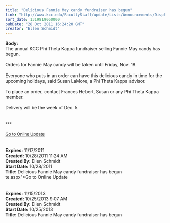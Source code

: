 ```yaml
---
title: "Delicious Fannie May candy fundraiser has begun"
link: "http://www.kcc.edu/FacultyStaff/update/Lists/Announcements/DispForm.aspx?ID=498"
sort_date: 1319819060000
pubDate: "28 Oct 2011 16:24:20 GMT"
creator: "Ellen Schmidt"
---
```


<div><b>Body:</b> <div class="ExternalClassAFC3DAB761D348A7BE759C3332C1BE4C">
<div>The annual KCC Phi Theta Kappa fundraiser selling Fannie May candy has begun.</div>
<div><br />Orders for Fannie May candy will be taken until Friday, Nov. 18. </div>
<div><br />Everyone who puts in an order can have this delicious candy in time for the upcoming holidays, said Susan LaMore, a Phi Theta Kappa advisor.</div>
<div><br />To place an order, contact Frances Hebert, Susan or any Phi Theta Kappa member.</div>
<div> </div>
<div>Delivery will be the week of Dec. 5.</div>
<div> </div>
<div> </div>
<div>
<div><font size="2">***</font></div>
<div><font size="2"></font> </div>
<div><font size="2"><a href="/FacultyStaff/update/Pages/dailyupdate.aspx">Go to Online Update</a></font></div>
<div> </div></div>
<div> </div></div></div>
<div><b>Expires:</b> 11/17/2011</div>
<div><b>Created:</b> 10/28/2011 11:24 AM</div>
<div><b>Created By:</b> Ellen Schmidt</div>
<div><b>Start Date:</b> 10/28/2011</div>
<div><b>Title:</b> Delicious Fannie May candy fundraiser has begun</div>
te.aspx">Go to Online Update</a></div>
<div></div><br /></div>
<div> </div></div></div></div></div>
<div><b>Expires:</b> 11/15/2013</div>
<div><b>Created:</b> 10/25/2013 9:07 AM</div>
<div><b>Created By:</b> Ellen Schmidt</div>
<div><b>Start Date:</b> 10/25/2013</div>
<div><b>Title:</b> Delicious Fannie May candy fundraiser has begun</div>
